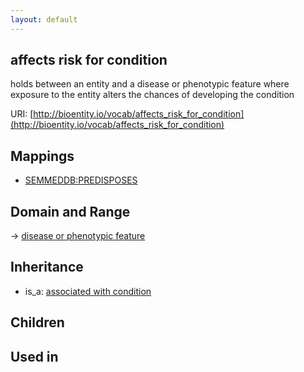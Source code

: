 ```yaml
---
layout: default
---
```


## affects risk for condition


holds between an entity and a disease or phenotypic feature where exposure to the entity alters the chances of developing the condition 

URI: [http://bioentity.io/vocab/affects_risk_for_condition](http://bioentity.io/vocab/affects_risk_for_condition)
## Mappings

 * [SEMMEDDB:PREDISPOSES](http://purl.obolibrary.org/obo/SEMMEDDB_PREDISPOSES)

## Domain and Range

 -> [disease or phenotypic feature](DiseaseOrPhenotypicFeature.html)

## Inheritance

 *  is_a: [associated with condition](associated_with_condition.html)

## Children


## Used in

